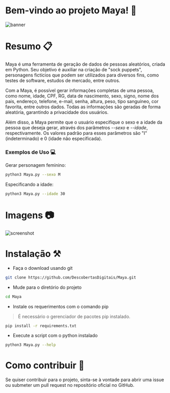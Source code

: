 # Bem-vindo ao projeto Maya! 🤖
![banner](https://files.catbox.moe/ky95r5.png)

# Resumo 📋

Maya é uma ferramenta de geração de dados de pessoas aleatórios, criada em Python. Seu objetivo é auxiliar na criação de "sock puppets", personagens fictícios que podem ser utilizados para diversos fins, como testes de software, estudos de mercado, entre outros.

Com a Maya, é possível gerar informações completas de uma pessoa, como nome, idade, CPF, RG, data de nascimento, sexo, signo, nome dos pais, endereço, telefone, e-mail, senha, altura, peso, tipo sanguíneo, cor favorita, entre outros dados. Todas as informações são geradas de forma aleatória, garantindo a privacidade dos usuários.

Além disso, a Maya permite que o usuário especifique o sexo e a idade da pessoa que deseja gerar, através dos parâmetros *--sexo* e *--idade*, respectivamente. Os valores padrão para esses parâmetros são "I" (indeterminado) e 0 (idade não especificada).

### Exemplos de Uso 💻

Gerar personagem feminino:
```bash
python3 Maya.py --sexo M
```
Especificando a idade:
```bash
python3 Maya.py --idade 30
```
# Imagens 📷

![screenshot](https://files.catbox.moe/96jl1m.png)

# Instalação ⚒

- Faça o download usando git
```bash
git clone https://github.com/DescobertasDigitais/Maya.git
```
- Mude para o diretório do projeto
```bash
cd Maya
```
- Instale os requerimentos com o comando pip
> É necessário o gerenciador de pacotes pip instalado.
```bash
pip install -r requirements.txt
```
- Execute a script com o python instalado
```bash
python3 Maya.py --help
```

# Como contribuir 🤝

Se quiser contribuir para o projeto, sinta-se à vontade para abrir uma issue ou submeter um pull request no repositório oficial no GitHub.
